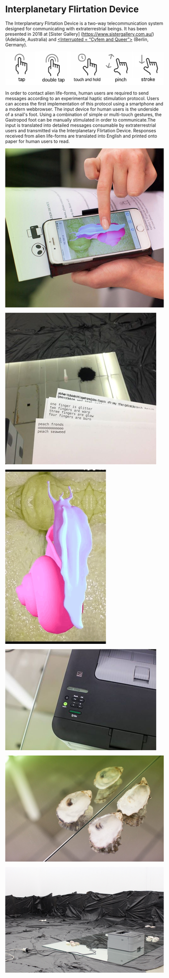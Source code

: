 
# Interplanetary Flirtation Device

The Interplanetary Flirtation Device is a two-way telecommunication system designed for
communicating with extraterrestrial beings. It has been presented in 2018 at [Sister Gallery]
(https://www.sistergallery.com.au/)(Adelaide, Australia) and [<Interrupted = “Cyfem and
Queer”>](http://interrupted.creamcake.de/) (Berlin, Germany).

![gestures to touch a phone](/images/gestures.png)

In order to contact alien life-forms, human users are required to send messages according to an
experimental haptic stimulation protocol. Users can access the first implementation of this
protocol using a smartphone and a modern webbrowser. The input device for human users is the
underside of a snail's foot. Using a combination of simple or multi-touch gestures, the
Gastropod foot can be manually stimulated in order to communicate.The input is translated into
detailed messages consumable by extraterrestrial users and transmitted via the Interplanetary
Flirtation Device. Responses received from alien life-forms are translated into English and
printed onto paper for human users to read.

![hand using phone touchscreen with animation of snail](/images/image1.jpg)

![responses printed from aliens](/images/image4.jpg)

![animated wiggling snail](/images/snail-small.gif)

![printer in deep sleep](/images/image3.jpg)

![shells lying on a mirror on the floor](/images/image2.jpg)

![installation shot of printer on floor covered in  black plastic](/images/image5.jpg)
